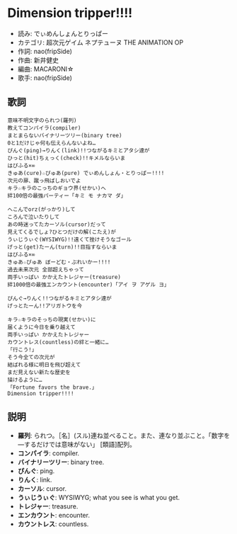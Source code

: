 Dimension tripper!!!!
======================

- 読み: でぃめんしょんとりっぱー
- カテゴリ: 超次元ゲイム ネプテューヌ THE ANIMATION OP
- 作詞: nao(fripSide)
- 作曲: 新井健史
- 編曲: MACARONI☆
- 歌手: nao(fripSide)


歌詞
-----

    意味不明文字のられつ(羅列)
    教えてコンパイラ(compiler)
    まとまらないバイナリーツリー(binary tree)
    0と1だけじゃ何も伝えらんないよね…
    ぴんぐ(ping)→りんく(link)!!つながるキミとアタシ達が
    ひっと(hit)ちぇっく(check)!!キメルならいま
    はぴふる×∞
    きゅあ(cure)☆ぴゅあ(pure) でぃめんしょん・とりっぱー!!!!
    次元の扉、蹴っ飛ばしおいでよ
    キラ☆キラのこっちのギョウ界(せかい)へ
    絆100倍の最強パーティー「キミ モ ナカマ ダ」

    へこんでorz(がっかり)して
    ころんで泣いたりして
    あの時迷ってたカーソル(cursor)だって
    見えてくるでしょ?ひとつだけの解(こたえ)が
    うぃじうぃぐ(WYSIWYG)!!遠くて挫けそうなゴール
    げっと(get)たーん(turn)!!目指すならいま
    はぴふる×∞
    きゅあ☆ぴゅあ ぼーどむ・ぶれいかー!!!!
    過去未来次元 全部超えちゃって
    両手いっぱい かかえたトレジャー(treasure)
    絆1000倍の最強エンカウント(encounter)「アイ ヲ アゲル ヨ」

    ぴんぐ→りんく!!つながるキミとアタシ達が
    げっとたーん!!アリガトウを今

    キラ☆キラのそっちの現実(せかい)に
    届くように今日を乗り越えて
    両手いっぱい かかえたトレジャー
    カウントレス(countless)の絆と一緒に…
    「行こう!」
    そう今全ての次元が
    結ばれる様に明日を飛び超えて
    まだ見えない新たな歴史を
    描けるように…
    「Fortune favors the brave.」
    Dimension tripper!!!!


説明
-----

- **羅列**: られつ。［名］(スル)連ね並べること。また、連なり並ぶこと。「数字を―するだけでは意味がない」 [類語]配列。
- **コンパイラ**: compiler.
- **バイナリーツリー**: binary tree.
- **ぴんぐ**: ping.
- **りんく**: link.
- **カーソル**: cursor.
- **うぃじうぃぐ**: WYSIWYG; what you see is what you get.
- **トレジャー**: treasure.
- **エンカウント**: encounter.
- **カウントレス**: countless.
